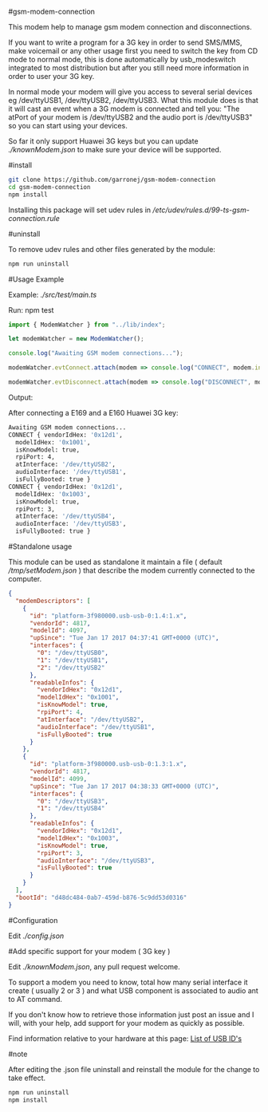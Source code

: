 #gsm-modem-connection

This modem help to manage gsm modem connection and disconnections.

If you want to write a program for a 3G key in order to send SMS/MMS, make
voicemail or any other usage first you need to switch the key from CD mode 
to normal mode, this is done automatically by usb_modeswitch integrated to most
distribution but after you still need more information in order to user your 3G key.

In normal mode your modem will give you access to several serial devices eg
/dev/ttyUSB1, /dev/ttyUSB2, /dev/ttyUSB3. What this module does is that it 
will cast an event when a 3G modem is connected and tell you: 
"The atPort of your modem is /dev/ttyUSB2 and the audio port is /dev/ttyUSB3"
so you can start using your devices. 

So far it only support Huawei 3G keys but you can update *./knownModem.json*
to make sure your device will be supported.

#install

````bash
git clone https://github.com/garronej/gsm-modem-connection
cd gsm-modem-connection
npm install
````
Installing this package will set udev rules in */etc/udev/rules.d/99-ts-gsm-connection.rule*

#uninstall

To remove udev rules and other files generated by the module:

````bash
npm run uninstall
````

#Usage Example

Example: *./src/test/main.ts* 

Run: npm test

````javascript
import { ModemWatcher } from "../lib/index";

let modemWatcher = new ModemWatcher();

console.log("Awaiting GSM modem connections...");

modemWatcher.evtConnect.attach(modem => console.log("CONNECT", modem.infos));

modemWatcher.evtDisconnect.attach(modem => console.log("DISCONNECT", modem.infos));
````

Output: 

After connecting a E169 and a E160 Huawei 3G key:

````bash
Awaiting GSM modem connections...
CONNECT { vendorIdHex: '0x12d1',
  modelIdHex: '0x1001',
  isKnowModel: true,
  rpiPort: 4,
  atInterface: '/dev/ttyUSB2',
  audioInterface: '/dev/ttyUSB1',
  isFullyBooted: true }
CONNECT { vendorIdHex: '0x12d1',
  modelIdHex: '0x1003',
  isKnowModel: true,
  rpiPort: 3,
  atInterface: '/dev/ttyUSB4',
  audioInterface: '/dev/ttyUSB3',
  isFullyBooted: true }
````

#Standalone usage

This module can be used as standalone it maintain a file ( default */tmp/setModem.json* ) that describe
the modem currently connected to the computer.

````json
{
  "modemDescriptors": [
    {
      "id": "platform-3f980000.usb-usb-0:1.4:1.x",
      "vendorId": 4817,
      "modelId": 4097,
      "upSince": "Tue Jan 17 2017 04:37:41 GMT+0000 (UTC)",
      "interfaces": {
        "0": "/dev/ttyUSB0",
        "1": "/dev/ttyUSB1",
        "2": "/dev/ttyUSB2"
      },
      "readableInfos": {
        "vendorIdHex": "0x12d1",
        "modelIdHex": "0x1001",
        "isKnowModel": true,
        "rpiPort": 4,
        "atInterface": "/dev/ttyUSB2",
        "audioInterface": "/dev/ttyUSB1",
        "isFullyBooted": true
      }
    },
    {
      "id": "platform-3f980000.usb-usb-0:1.3:1.x",
      "vendorId": 4817,
      "modelId": 4099,
      "upSince": "Tue Jan 17 2017 04:38:33 GMT+0000 (UTC)",
      "interfaces": {
        "0": "/dev/ttyUSB3",
        "1": "/dev/ttyUSB4"
      },
      "readableInfos": {
        "vendorIdHex": "0x12d1",
        "modelIdHex": "0x1003",
        "isKnowModel": true,
        "rpiPort": 3,
        "audioInterface": "/dev/ttyUSB3",
        "isFullyBooted": true
      }
    }
  ],
  "bootId": "d48dc484-0ab7-459d-b876-5c9dd53d0316"
}
````

#Configuration

Edit *./config.json*

#Add specific support for your modem ( 3G key )

Edit *./knownModem.json*, any pull request welcome.

To support a modem you need to know, total how many serial interface it create ( usually 2 or 3 )
and what USB component is associated to audio ant to AT command.

If you don't know how to retrieve those information just post an issue and I will, with your help, add support for your modem
as quickly as possible.

Find information relative to your hardware at this page:
[List of USB ID's](http://www.linux-usb.org/usb.ids)



#note

After editing the .json file uninstall and reinstall the module for the change to take effect.

````bash 
npm run uninstall
npm install
````
